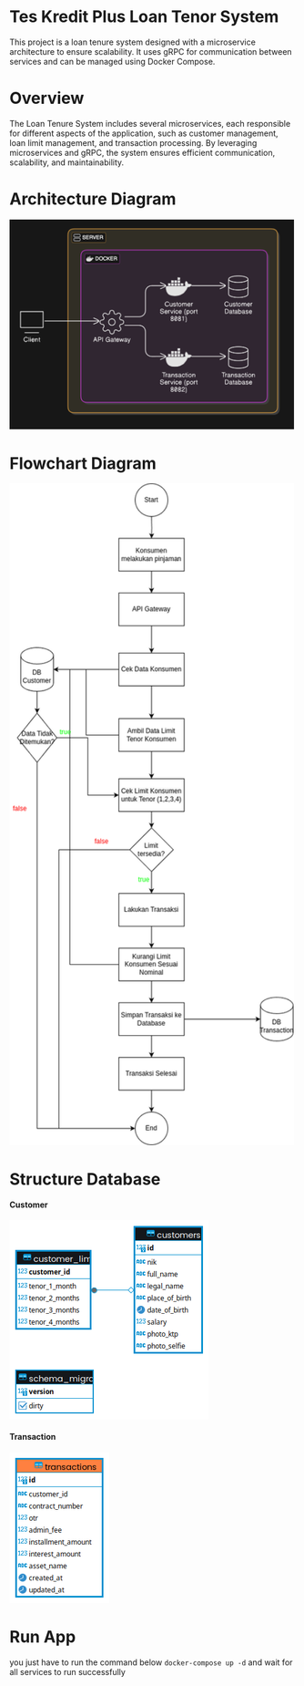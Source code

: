 # Tes Kredit Plus Loan Tenor System
This project is a loan tenure system designed with a microservice architecture to ensure scalability. It uses gRPC for communication between services and can be managed using Docker Compose.

# Overview
The Loan Tenure System includes several microservices, each responsible for different aspects of the application, such as customer management, loan limit management, and transaction processing. By leveraging microservices and gRPC, the system ensures efficient communication, scalability, and maintainability.

# Architecture Diagram
<img src="architecture_diagram.png" alt="Architecture Diagram" width="500" />

# Flowchart Diagram
<img src="flowchart_pinjaman.png" alt="Flowchart Diagram" width="500" />

# Structure Database
#### Customer
![DB Customer](customer_service.png)

#### Transaction
![DB Customer](transaction_service.png)

# Run App
you just have to run the command below
`docker-compose up -d`
and wait for all services to run successfully
